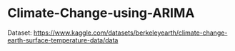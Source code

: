 # Climate-Change-using-ARIMA

Dataset: https://www.kaggle.com/datasets/berkeleyearth/climate-change-earth-surface-temperature-data/data
